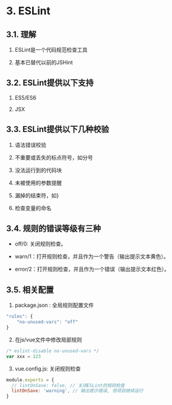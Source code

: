 # 3. ESLint

## 3.1. 理解

1. ESLint是一个代码规范检查工具

2. 基本已替代以前的JSHint

## 3.2. ESLint提供以下支持

1. ES5/ES6

2. JSX

## 3.3. ESLint提供以下几种校验

1. 语法错误校验

2. 不重要或丢失的标点符号，如分号

3. 没法运行到的代码块

4. 未被使用的参数提醒

5. 漏掉的结束符，如}

6. 检查变量的命名

## 3.4. 规则的错误等级有三种

- off/0: 关闭规则检查。

- warn/1：打开规则检查，并且作为一个警告（输出提示文本黄色）。

- error/2：打开规则检查，并且作为一个错误（输出提示文本红色）。

## 3.5. 相关配置

1. package.json : 全局规则配置文件

```js
"rules": {
    "no-unused-vars": "off"
}
```



2. 在js/vue文件中修改局部规则

```js
/* eslint-disable no-unused-vars */
var xxx = 123
```

 

3. vue.config.js: 关闭规则检查

```js
module.exports = {
  // lintOnSave: false, // 关闭ESLint的规则检查
  lintOnSave: 'warning', // 输出提示错误, 但项目继续运行
}
```

 